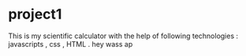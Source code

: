 # project1
This is my scientific calculator with the help of following technologies : javascripts , css , HTML .
hey wass ap 
